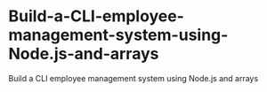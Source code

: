 # Build-a-CLI-employee-management-system-using-Node.js-and-arrays
Build a CLI employee management system using Node.js and arrays
